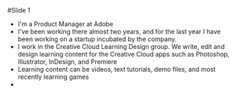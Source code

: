 #Slide 1
- I'm a Product Manager at Adobe
- I've been working there almost two years, and for the last year I have been working on a startup incubated by the company.
- I work in the Creative Cloud Learning Design group. We write, edit and design learning content for the Creative Cloud apps such as Photoshop, Illustrator, InDesign, and Premiere
- Learning content can be videos, text tutorials, demo files, and most recently learning games
- 